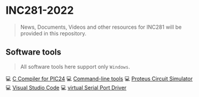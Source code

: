 # INC281-2022

> News, Documents, Videos and other resources for INC281 will be provided in this repository.

## Software tools

> All software tools here support only `Windows`.

:computer: [C Compiler for PIC24](https://drive.google.com/drive/folders/1BFmiUIicTnI3z3AO5nDZxqdPSRmHdtDw)
:computer: [Command-line tools](https://drive.google.com/drive/folders/1BFmiUIicTnI3z3AO5nDZxqdPSRmHdtDw)
:computer: [Proteus Circuit Simulator](https://drive.google.com/drive/folders/1BFmiUIicTnI3z3AO5nDZxqdPSRmHdtDw)
:computer: [Visual Studio Code](https://code.visualstudio.com/)
:computer: [virtual Serial Port Driver](https://drive.google.com/drive/folders/1BFmiUIicTnI3z3AO5nDZxqdPSRmHdtDw)
